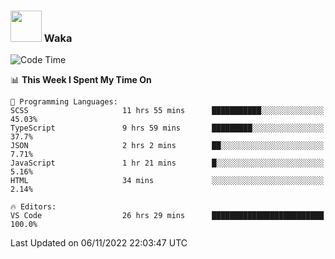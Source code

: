 ### <img src="https://media.giphy.com/media/VgCDAzcKvsR6OM0uWg/giphy.gif" width="50"> Waka

  <!--START_SECTION:waka-->
![Code Time](http://img.shields.io/badge/Code%20Time-1%2C037%20hrs%2032%20mins-blue)

📊 **This Week I Spent My Time On** 

```text
💬 Programming Languages: 
SCSS                     11 hrs 55 mins      ███████████░░░░░░░░░░░░░░   45.03% 
TypeScript               9 hrs 59 mins       █████████░░░░░░░░░░░░░░░░   37.7% 
JSON                     2 hrs 2 mins        ██░░░░░░░░░░░░░░░░░░░░░░░   7.71% 
JavaScript               1 hr 21 mins        █░░░░░░░░░░░░░░░░░░░░░░░░   5.16% 
HTML                     34 mins             ░░░░░░░░░░░░░░░░░░░░░░░░░   2.14%

🔥 Editors: 
VS Code                  26 hrs 29 mins      █████████████████████████   100.0%

```


 Last Updated on 06/11/2022 22:03:47 UTC
<!--END_SECTION:waka-->
